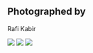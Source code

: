 <html>
<head>

<h2>Photographed by</h2>
<p>Rafi Kabir</p>

<img src="https://i.ibb.co/nRC2gRh/Melisa-Saullo-by-Marcelo-Perez-Lopez-1.jpg">
<img src="https://i.ibb.co/FBXDWnm/Melisa-Saullo-by-Marcelo-Perez-Lopez-2.jpg">
<img src="https://i.ibb.co/xf1Vgbq/Melisa-Saullo-by-Marcelo-Perez-Lopez-3.jpg">
